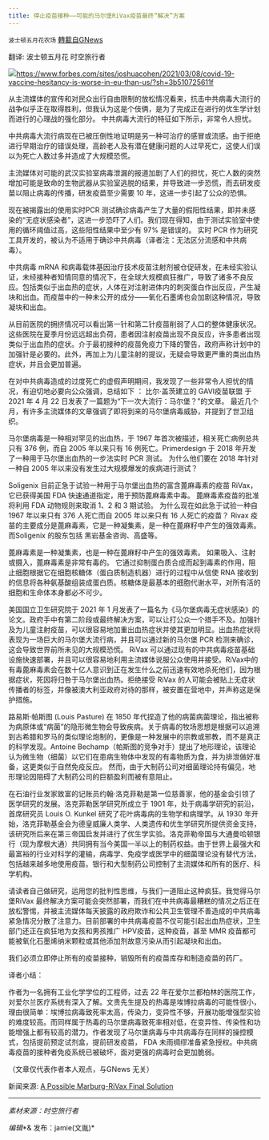 ```yaml
---
title: 停止疫苗接种——可能的马尔堡RiVax疫苗最终“解决”方案
---
```

`波士顿五月花农场` [轉載自GNews](https://gnews.org/zh-hans/1587475/)

翻译: 波士顿五月花  时空旅行者

![](https://assets.gnews.org/wp-content/uploads/2021/10/一个可能的马尔堡RiVax-疫苗最终解决方案.jpg)https://www.forbes.com/sites/joshuacohen/2021/03/08/covid-19-vaccine-hesitancy-is-worse-in-eu-than-us/?sh=3b510725611f

从主流媒体的宣传和对民众出行自由限制的放松情况看来，抗击中共病毒大流行的战争似乎正在取得胜利，但我认为这是个伎俩，是为了完成正在进行的优生学计划而进行的心理战的强化部分。 中共病毒大流行的特征如下所示，非常令人担忧。

中共病毒大流行病现在已被压倒性地证明是另一种可治疗的感冒或流感。由于拒绝进行早期治疗的错误处理，高龄老人及有潜在健康问题的人过早死亡，这使人们误以为死亡人数过多并造成了大规模恐慌。

主流媒体对可能的武汉实验室病毒泄漏的报道加剧了人们的担忧，死亡人数的突然增加可能是致命的生物武器从实验室逃脱的结果，并导致进一步恐慌，而去研发疫苗以阻止病毒的传播，研发疫苗至少需要 10 年，这进一步引起了公众的恐惧。

现在被揭露出的使用实时PCR 测试确诊病毒产生了大量的假阳性结果，即并未感染的“无症状感染者”，这进一步恐吓了人们。我们现在得知，由于测试实验室中使用的循环阈值过高，这些阳性结果中至少有 97% 是错误的。 实时 PCR 作为研究工具开发的，被认为不适用于确诊中共病毒（译者注：无法区分流感和中共病毒）。

中共病毒 mRNA 和病毒载体基因治疗技术疫苗注射剂被仓促研发，在未经实验认证，未经接种者知情同意的情况下，在全球大规模疯狂推广，导致了诸多不良反应。包括类似于出血热的症状，人体在对注射进体内的刺突蛋白作出反应，产生凝块和出血。而疫苗中的一种未公开的成分——氧化石墨烯也会加剧这种情况，导致凝块和出血。

从目前医院的拥挤情况可以看出第一针和第二针疫苗削弱了人口的整体健康状况。这些医院在夏季月份远远超出负荷，患者因注射疫苗出现不良反应，许多患者出现类似于出血热的症状。介于最初接种的疫苗免疫力下降的警告，政府声称计划中的加强针是必要的。此外，再加上为儿童注射的提议，无疑会导致更严重的类出血热症状，并且会更加普遍。

在对中共病毒造成的过度死亡的虚假声明期间，我发现了一些非常令人担忧的情况，有迫切地必要向公众强调，总结如下 ： 比尔·盖茨建立的 GAVI疫苗联盟 于 2021 年 4 月 22 日发表了一篇题为“下一次大流行：马尔堡？”的文章。 最近几个月，有许多主流媒体的文章强调了即将到来的马尔堡病毒威胁，并提到了世卫组织。

马尔堡病毒是一种相对罕见的出血热，于 1967 年首次被描述，相关死亡病例总共只有 376 例，而自 2005 年以来只有 16 例死亡。Primerdesign 于 2018 年开发了一种用于马尔堡出血热的一步法实时 PCR 测试。 为什么他们要在 2018 年针对一种自 2005 年以来没有发生过大规模爆发的疾病进行测试？

Soligenix 目前正急于试验一种用于马尔堡出血热的富含蓖麻毒素的疫苗 RiVax，它已获得美国 FDA 快速通道指定，用于预防蓖麻毒素中毒。 蓖麻毒素疫苗的批准将利用 FDA 动物规则来取消 1、2 和 3 期试验。 为什么现在如此急于试验一种自 1967 年以来只有 376 人死亡而自 2005 年以来只有 16 人死亡的疫苗？ Rivax 疫苗的主要成分是蓖麻毒素，它是一种凝集素，是一种在蓖麻籽中产生的强效毒素。而Soligenix 的股东包括 黑岩基金咨询、高盛等。

蓖麻毒素是一种凝集素，也是一种在蓖麻籽中产生的强效毒素。 如果吸入、注射或摄入，蓖麻毒素是非常有毒的。 它通过抑制蛋白质合成而起到毒素的作用，阻止细胞根据它在细胞核糖体（蛋白质制造机器）进行的过程中从信使 RNA 接收到的信息将各种氨基酸组装成蛋白质。核糖体是最基本的细胞代谢水平，对所有活的细胞和生命体本身都必不可少。

美国国立卫生研究院于 2021 年 1 月发表了一篇名为《马尔堡病毒无症状感染》的论文。政府手中有第二阶段或最终解决方案，可以让打公众一个措手不及。加强针及为儿童注射疫苗，可以很容易地加重出血热症状并使其更加明显。出血热症状将表现为一场巨大的马尔堡大流行病，并且可以通过新的马尔堡 PCR 检测来确诊，这会导致世界前所未见的大规模恐慌。 RiVax 可以通过现有的中共病毒疫苗基础设施快速部署，并且可以很容易地利用主流媒体说服公众使用并接受。RiVax中的有毒蓖麻毒素会在数十亿人意识到正在发生什么之前迅速有效地杀死他们，因为根据症状，死因将归咎于马尔堡出血热。拒绝接受 RiVax 的人可能会被贴上无症状传播者的标签，并像被澳大利亚政府对待的那样，被安置在营地中，并声称这是保护措施。

路易斯·帕斯图 (Louis Pasture) 在 1850 年代捏造了他的病菌病菌理论，指出被称为病原体或“病菌”的隐形微生物会导致疾病。关于病毒的牧场思想是根据可以追溯到古希腊和罗马的类似理论炮制的，更像是一种发展中的宗教或邪教，而不是真正的科学发现。Antoine Bechamp（帕斯图的竞争对手）提出了地形理论，该理论认为微生物（细菌）以它们在患病生物体中发现的有毒物质为食，并为排泄做好准备，这更类似于自然免疫反应。 然而，由于大制药公司对细菌理论持有偏见，地形理论因阻碍了大制药公司的巨额盈利而被有意阻止。

在石油行业发家致富的记账员约翰·洛克菲勒是第一位慈善家，他的基金会引领了医学研究的发展。洛克菲勒医学研究所成立于 1901 年，处于病毒学研究的前沿，首席研究员 Louis O. Kunkel 研究了花叶病毒病的生物学和病理学。从 1930 年开始，洛克菲勒基金会为德皇威廉人类学、人类遗传和优生学研究所提供资金支持，该研究所后来在第三帝国启发并进行了优生学实验。洛克菲勒帝国与大通曼哈顿银行（现为摩根大通）共同拥有当今美国一半以上的制药权益。由于世界上最强大和最富裕的行业对科学的灌输，病毒学、免疫学或医学中的细菌理论没有替代方法，包括越来越多地使用疫苗。银行和大型制药公司控制了主流媒体和所有的医疗、科学机构。

请读者自己做研究，运用您的批判性思维，与我们一道阻止这种疯狂。我觉得马尔堡RiVax 最终解决方案可能会突然部署，而我们在中共病毒最糟糕的情况之后正在放松警惕，并被主流媒体每天披露的政府欺诈和公共卫生管理不善造成的中共病毒紧急情况分散了注意力。目前部署的中共病毒疫苗不仅可能引起出血热症状，卫生部门还正在疯狂地为女孩和男孩推广 HPV疫苗，这种疫苗，甚至 MMR 疫苗都可能被氧化石墨烯纳米颗粒或其他添加剂故意污染从而引起凝块和出血。

我们必须立即停止所有的疫苗接种，销毁所有的疫苗库存和制造疫苗的药厂。

译者小结：

作者为一名拥有工业化学学位的工程师，过去 22 年在爱尔兰都柏林的医院工作，对爱尔兰医疗系统有深入了解。文贵先生提及的热毒是埃博拉病毒的可能性很小，理由很简单：埃博拉病毒致死率太高，传染力，变异性不够，开展功能增强型实验的难度较高。而同样属于热毒的马尔堡病毒致死率相对低，在变异性、传染性和功能增强上都有较高的潜力。作者发现了马尔堡病毒与中共病毒存在同样的操控模式，包括提前预定试剂盒，提前研发疫苗， FDA 未雨绸缪准备紧急授权。中共病毒疫苗的接种者免疫系统已被破坏，面对更强的病毒时会更加脆弱。

（文章仅代表作者本人观点，与GNews 无关）

新闻来源: [A Possible Marburg-RiVax Final Solution](https://www.lewrockwell.com/2021/09/no_author/a-possible-marburg-rivax-final-solution/)

* * *

*素材来源：时空旅行者*

*编辑**& 发布：jamie(文胤)*
